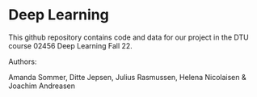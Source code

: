 # Deep Learning

This github repository contains code and data for our project in the DTU course 02456 Deep Learning Fall 22.

Authors: 

Amanda Sommer,
Ditte Jepsen,
Julius Rasmussen,
Helena Nicolaisen &
Joachim Andreasen
